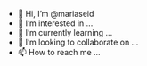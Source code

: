 - 👋 Hi, I’m @mariaseid
- 👀 I’m interested in ...
- 🌱 I’m currently learning ...
- 💞️ I’m looking to collaborate on ...
- 📫 How to reach me ...

<!---
mariaseid/mariaseid is a ✨ special ✨ repository because its `README.md` (this file) appears on your GitHub profile.
You can click the Preview link to take a look at your changes.
--->
